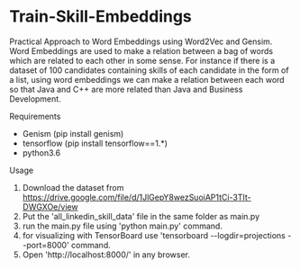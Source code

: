 # Train-Skill-Embeddings
Practical Approach to Word Embeddings using Word2Vec and Gensim.
Word Embeddings are used to make a relation between a bag of words which are related to each other in some sense. For instance if there is a dataset of 100 candidates containing skills of each candidate in the form of a list, using word embeddings we can make a relation between each word so that Java and C++ are more related than Java and Business Development.

Requirements

- Genism (pip install genism)
- tensorflow (pip install tensorflow==1.*)
- python3.6

Usage
1. Download the dataset from https://drive.google.com/file/d/1JlGepY8wezSuoiAP1tCi-3TIt-DWGXOe/view
2. Put the 'all_linkedin_skill_data' file in the same folder as main.py
3. run the main.py file using 'python main.py' command.
4. for visualizing with TensorBoard use 'tensorboard --logdir=projections --port=8000' command.
5. Open 'http://localhost:8000/' in any browser.
